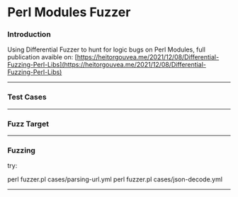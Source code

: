 # Perl Modules Fuzzer


### Introduction

Using Differential Fuzzer to hunt for logic bugs on Perl Modules, full publication avaible on:
[https://heitorgouvea.me/2021/12/08/Differential-Fuzzing-Perl-Libs](https://heitorgouvea.me/2021/12/08/Differential-Fuzzing-Perl-Libs)

---

### Test Cases


---

### Fuzz Target


---

### Fuzzing

try:

perl fuzzer.pl cases/parsing-url.yml
perl fuzzer.pl cases/json-decode.yml

---